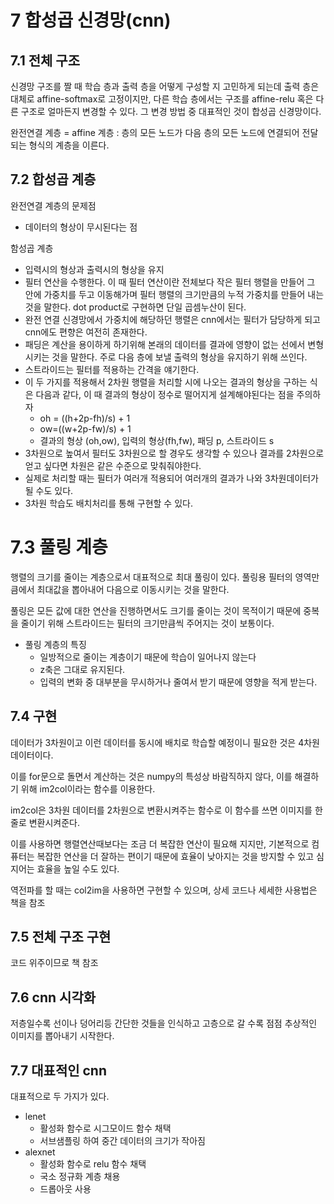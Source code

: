 # 7 합성곱 신경망(cnn)

## 7.1 전체 구조

신경망 구조를 짤 때 학습 층과 출력 층을 어떻게 구성할 지 고민하게 되는데 출력 층은 대체로 affine-softmax로 고정이지만, 다른 학습 층에서는 구조를 affine-relu 혹은 다른 구조로 얼마든지 변경할 수 있다. 그 변경 방법 중 대표적인 것이 합성곱 신경망이다.

완전연결 계층 = affine 계층 : 층의 모든 노드가 다음 층의 모든 노드에 연결되어 전달되는 형식의 계층을 이른다.

## 7.2 합성곱 계층

완전연결 계층의 문제점 

- 데이터의 형상이 무시된다는 점

함성곱 계층

- 입력시의 형상과 출력시의 형상을 유지
- 필터 연산을 수행한다. 이 때 필터 연산이란 전체보다 작은 필터 행렬을 만들어 그 안에 가중치를 두고 이동해가며 필터 행렬의 크기만큼의 누적 가중치를 만들어 내는 것을 말한다. dot product로 구현하면 단일 곱셈누산이 된다.
- 완전 연결 신경망에서 가중치에 해당하던 행렬은 cnn에서는 필터가 담당하게 되고 cnn에도 편향은 여전히 존재한다.
- 패딩은 계산을 용이하게 하기위해 본래의 데이터를 결과에 영향이 없는 선에서 변형시키는 것을 말한다. 주로 다음 층에 보낼 출력의 형상을 유지하기 위해 쓰인다.
- 스트라이드는 필터를 적용하는 간격을 얘기한다.
- 이 두 가지를 적용해서 2차원 행렬을 처리할 시에 나오는 결과의 형상을 구하는 식은 다음과 같다, 이 때 결과의 형상이 정수로 떨어지게 설계해야된다는 점을 주의하자
  - oh = ((h+2p-fh)/s) + 1
  - ow=((w+2p-fw)/s) + 1
  - 결과의 형상 (oh,ow), 입력의 형상(fh,fw), 패딩 p, 스트라이드 s
- 3차원으로 높여서 필터도 3차원으로 할 경우도 생각할 수 있으나 결과를 2차원으로 얻고 싶다면 차원은 같은 수준으로 맞춰줘야한다.
- 실제로 처리할 때는 필터가 여러개 적용되어 여러개의 결과가 나와 3차원데이터가 될 수도 있다.
- 3차원 학습도 배치처리를 통해 구현할 수 있다.

# 7.3 풀링 계층

행렬의 크기를 줄이는 계층으로서 대표적으로 최대 풀링이 있다. 풀링용 필터의 영역만큼에서 최대값을 뽑아내어 다음으로 이동시키는 것을 말한다.

풀링은 모든 값에 대한 연산을 진행하면서도 크기를 줄이는 것이 목적이기 때문에 중복을 줄이기 위해 스트라이드는 필터의 크기만큼씩 주어지는 것이 보통이다.

- 풀링 계층의 특징
  - 일방적으로 줄이는 계층이기 때문에 학습이 일어나지 않는다
  - z축은 그대로 유지된다.
  - 입력의 변화 중 대부분을 무시하거나 줄여서 받기 때문에 영향을 적게 받는다.

## 7.4 구현

데이터가 3차원이고 이런 데이터를 동시에 배치로 학습할 예정이니 필요한 것은 4차원 데이터이다.

이를 for문으로 돌면서 계산하는 것은 numpy의 특성상 바람직하지 않다, 이를 해결하기 위해 im2col이라는 함수를 이용한다.

im2col은 3차원 데이터를 2차원으로 변환시켜주는 함수로 이 함수를 쓰면 이미지를 한 줄로 변환시켜준다.

이를 사용하면 행렬연산때보다는 조금 더 복잡한 연산이 필요해 지지만, 기본적으로 컴퓨터는 복잡한 연산을 더 잘하는 편이기 때문에 효율이 낮아지는 것을 방지할 수 있고 심지어는 효율을 높일 수도 있다.

역전파를 할 때는 col2im을 사용하면 구현할 수 있으며, 상세 코드나 세세한 사용법은 책을 참조

## 7.5 전체 구조 구현

코드 위주이므로 책 참조

## 7.6 cnn 시각화

저층일수록 선이나 덩어리등 간단한 것들을 인식하고 고층으로 갈 수록 점점 추상적인 이미지를 뽑아내기 시작한다.

## 7.7 대표적인 cnn

대표적으로 두 가지가 있다.

- lenet
  - 활성화 함수로 시그모이드 함수 채택
  - 서브샘플링 하여 중간 데이터의 크기가 작아짐
- alexnet
  - 활성화 함수로 relu 함수 채택
  - 국소 정규화 계층 채용
  - 드롭아웃 사용